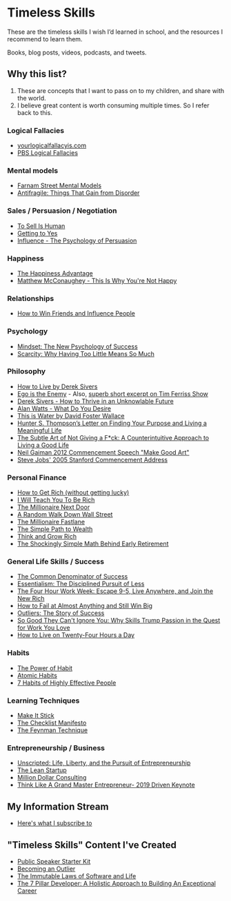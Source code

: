 # Timeless Skills

‪These are the timeless skills I wish I’d learned in school, and the resources I recommend to learn them.

Books, blog posts, videos, podcasts, and tweets.

## Why this list?
1. These are concepts that I want to pass on to my children, and share with the world.
1. I believe great content is worth consuming multiple times. So I refer back to this.
‪
### Logical Fallacies 
- [yourlogicalfallacyis.com](https://yourlogicalfallacyis.com‬)
- [PBS Logical Fallacies](https://www.youtube.com/playlist?list=PLtHP6qx8VF7dPql3ll1To4i6vEIPt0kV5)
‪
### Mental models 
- [Farnam Street Mental Models](https://fs.blog/mental-models/‬)
- [Antifragile: Things That Gain from Disorder](https://www.amazon.com/Antifragile-Things-That-Gain-Disorder/dp/B00A2ZIZYQ/ref=sr_1_1?dchild=1&keywords=antifragile+nassim+taleb&qid=1585511912&sr=8-1)
‪
### Sales / Persuasion / Negotiation
- [To Sell Is Human](https://www.amazon.com/Sell-Human-Surprising-Moving-Others/dp/1594631905/ref=nodl_‬)
- [Getting to Yes](https://www.amazon.com/Getting-Yes-Negotiating-Agreement-Without-ebook/dp/B0051SDM5Q/ref=sr_1_2?dchild=1&keywords=getting+to+yes&qid=1585489764&s=digital-text&sr=1-2)
- [Influence - The Psychology of Persuasion](https://www.amazon.com/Influence-New-Expanded-Psychology-Persuasion/dp/0062937650)
‪
### Happiness
- [The Happiness Advantage](https://www.amazon.com/Happiness-Advantage-Principles-Psychology-Performance/dp/B00435DZ7S)
- [Matthew McConaughey - This Is Why You're Not Happy](https://www.youtube.com/watch?v=p0p1fjLPjYQ&list=LLglh1DWaaMudW8_odew00qw&index=107&t=0s)

### Relationships
- [How to Win Friends and Influence People](https://www.amazon.com/How-Win-Friends-Influence-People/dp/0671027034)

### Psychology
- [Mindset: The New Psychology of Success](https://www.amazon.com/Mindset-New-Psychology-Success/dp/B07N48NM33/ref=sr_1_1?dchild=1&keywords=mindset&qid=1585488129&s=books&sr=1-1)
- [Scarcity: Why Having Too Little Means So Much](https://www.amazon.com/Scarcity-Having-Little-Means-Much/dp/B00ED5KZA8/ref=sr_1_1?crid=J178LDKK7ON2&dchild=1&keywords=scarcity+book&qid=1585511578&sprefix=scarcity%2Caps%2C161&sr=8-1)

### Philosophy
- [How to Live by Derek Sivers](https://sive.rs/h)
- [Ego is the Enemy](https://www.amazon.com/Ego-Enemy-Ryan-Holiday-ebook/dp/B015NTIXWE/ref=sr_1_1?crid=JWMQYTCLVXH3&dchild=1&keywords=ego+is+the+enemy&qid=1585489894&s=digital-text&sprefix=ego+is+the%2Cdigital-text%2C153&sr=1-1) - Also, [superb short excerpt on Tim Ferriss Show](https://tim.blog/2018/06/05/the-tim-ferriss-show-transcripts-ryan-holiday-whats-important-to-you/)
- [Derek Sivers - How to Thrive in an Unknowlable Future](https://sive.rs/d1t)
- [Alan Watts - What Do You Desire](https://www.youtube.com/watch?v=JCUFs2qJ1bs)
- [This is Water by David Foster Wallace](https://fs.blog/2012/04/david-foster-wallace-this-is-water/)
- [Hunter S. Thompson’s Letter on Finding Your Purpose and Living a Meaningful Life](https://fs.blog/2014/05/hunter-s-thompson-to-hume-logan/)
- [The Subtle Art of Not Giving a F*ck: A Counterintuitive Approach to Living a Good Life](https://www.amazon.com/Subtle-Art-Not-Giving-Counterintuitive/dp/B01I29Y344/ref=sr_1_1?crid=1TSLTS6QPN9FN&dchild=1&keywords=the+subtle+art+of+not+giving+a+fck&qid=1585504030&sprefix=the+sub%2Caps%2C180&sr=8-1)
- [Neil Gaiman 2012 Commencement Speech "Make Good Art"](https://www.youtube.com/watch?v=plWexCID-kA)
- [Steve Jobs' 2005 Stanford Commencement Address](https://www.youtube.com/watch?v=UF8uR6Z6KLc&list=LLglh1DWaaMudW8_odew00qw&index=441&t=0s)

### Personal Finance
- [How to Get Rich (without getting lucky)](https://twitter.com/naval/status/1002103360646823936)
- [I Will Teach You To Be Rich](https://www.amazon.com/Will-Teach-You-Be-Rich/dp/0761147489)
- [The Millionaire Next Door](https://www.amazon.com/Millionaire-Next-Door-Surprising-Americas/dp/B0000547HR/ref=sr_1_1?dchild=1&keywords=The+Millionaire+Next+Door&qid=1585488564&s=books&sr=1-1)
- [A Random Walk Down Wall Street](https://www.amazon.com/Random-Walk-Down-Wall-Street-ebook/dp/B07DP6YGVX/ref=sr_1_1?crid=SRO7UCYRCYTO&dchild=1&keywords=a+random+walk+down+wall+street&qid=1585490462&s=digital-text&sprefix=a+rand%2Cdigital-text%2C163&sr=1-1)
- [The Millionaire Fastlane](https://www.amazon.com/Millionaire-Fastlane-Crack-Wealth-Lifetime/dp/0984358102/ref=sr_1_1_sspa?dchild=1&keywords=The+Millionaire+Fastlane&qid=1585490585&s=digital-text&sr=1-1-spons&psc=1&spLa=ZW5jcnlwdGVkUXVhbGlmaWVyPUExSUpCMEIxQ1g1WlRHJmVuY3J5cHRlZElkPUEwNTI1MzEzMkZYQlFWRlhOMUY4SiZlbmNyeXB0ZWRBZElkPUEwMDcyNzI5QlNDSkdHRkxSRTEmd2lkZ2V0TmFtZT1zcF9hdGYmYWN0aW9uPWNsaWNrUmVkaXJlY3QmZG9Ob3RMb2dDbGljaz10cnVl)
- [The Simple Path to Wealth](https://www.amazon.com/Simple-Path-Wealth-Financial-Independence/dp/B0725RFDPY/ref=sr_1_1?dchild=1&keywords=The+Simple+Path+to+Wealth&qid=1585488592&s=audible&sr=1-1)
- [Think and Grow Rich](https://www.amazon.com/Think-and-Grow-Rich/dp/B000XJNDVQ/ref=sr_1_1?dchild=1&keywords=Think+and+Grow+Rich&qid=1585488607&s=audible&sr=1-1)
- [The Shockingly Simple Math Behind Early Retirement](https://www.mrmoneymustache.com/2012/01/13/the-shockingly-simple-math-behind-early-retirement/)

### General Life Skills / Success
- [The Common Denominator of Success](http://www.amnesta.net/mba/thecommondenominatorofsuccess-albertengray.pdf)
- [Essentialism: The Disciplined Pursuit of Less](https://www.amazon.com/Essentialism-Disciplined-Pursuit-Less/dp/B00IWYP5NI/ref=sr_1_1?dchild=1&keywords=Essentialism&qid=1585489040&s=audible&sr=1-1)
- [The Four Hour Work Week: Escape 9-5, Live Anywhere, and Join the New Rich](https://www.amazon.com/4-Hour-Workweek-Expanded-Updated-Cutting-Edge-ebook/dp/B002WE46UW/ref=sr_1_1?crid=37LDCOKI273E1&dchild=1&keywords=the+four+hour+work+week&qid=1585490409&sprefix=the+four+h%2Caps%2C161&sr=8-1)
- [How to Fail at Almost Anything and Still Win Big](https://www.amazon.com/How-Fail-Almost-Everything-Still/dp/B0813X2LFZ/ref=sr_1_1?dchild=1&keywords=How+to+Fail+at+Almost+Anything+and+Still+Win+Big&qid=1585488636&s=audible&sr=1-1)
- [Outliers: The Story of Success](https://www.amazon.com/Outliers-Story-Success-Malcolm-Gladwell/dp/0316017930)
- [So Good They Can't Ignore You: Why Skills Trump Passion in the Quest for Work You Love](https://www.amazon.com/Good-They-Cant-Ignore-You/dp/B009CMO8JQ/ref=sr_1_1?dchild=1&keywords=So+Good+They+Can%27t+Ignore+You&qid=1585488972&s=books&sr=1-1)
- [How to Live on Twenty-Four Hours a Day](http://www.gutenberg.org/files/2274/2274-h/2274-h.htm)

### Habits
- [The Power of Habit](https://www.amazon.com/Power-Habit-What-Life-Business/dp/081298160X)
- [Atomic Habits](https://www.amazon.com/Atomic-Habits-Proven-Build-Break/dp/0735211299)‬
- [7 Habits of Highly Effective People](https://www.amazon.com/Habits-Highly-Effective-People-Powerful-ebook/dp/B01069X4H0/ref=sr_1_3?dchild=1&keywords=7+Habits+of+Highly+Effective+People&qid=1585489653&sr=8-3)

### Learning Techniques
- [Make It Stick](https://www.amazon.com/Make-Stick-Science-Successful-Learning/dp/0674729013/ref=nodl_‬)
- [The Checklist Manifesto](https://www.amazon.com/Checklist-Manifesto-How-Things-Right/dp/B0031Q9ZWY/ref=sr_1_1?dchild=1&keywords=The+Checklist+manifesto&qid=1585489180&s=audible&sr=1-1)
- [The Feynman Technique](https://fs.blog/2012/04/feynman-technique/)

### Entrepreneurship / Business
- [Unscripted: Life, Liberty, and the Pursuit of Entrepreneurship](https://www.amazon.com/UNSCRIPTED-Life-Liberty-Pursuit-Entrepreneurship-ebook/dp/B06XBRLXJC/ref=sr_1_2?crid=13OQ5S9OLUOIU&dchild=1&keywords=unscripted&qid=1585490694&s=digital-text&sprefix=unscrip%2Cdigital-text%2C159&sr=1-2)
- [The Lean Startup](https://www.amazon.com/Lean-Startup-Entrepreneurs-Continuous-Innovation-ebook/dp/B004J4XGN6/ref=sr_1_3?crid=2HGS2MB4YCHQR&dchild=1&keywords=the+lean+startup&qid=1585490719&s=digital-text&sprefix=the+lean+st%2Cdigital-text%2C154&sr=1-3)
- [Million Dollar Consulting](https://www.amazon.com/Million-Dollar-Consulting-Professionals-Practice-ebook/dp/B01DNEC4B2/ref=sr_1_3?crid=2RWQYQO92H8RA&dchild=1&keywords=million+dollar+consulting&qid=1585490764&s=digital-text&sprefix=million+d%2Cdigital-text%2C161&sr=1-3)
- [Think Like A Grand Master Entrepreneur- 2019 Driven Keynote](https://www.youtube.com/watch?v=jKQ7uOd0U_M&list=LLglh1DWaaMudW8_odew00qw&index=36&t=0s)

## My Information Stream
- [Here's what I subscribe to](https://github.com/coryhouse/ama/issues/11)

## "Timeless Skills" Content I've Created
- [Public Speaker Starter Kit](https://github.com/coryhouse/speaker-starter-kit)
- [Becoming an Outlier](https://app.pluralsight.com/library/courses/career-reboot-for-developer-mind/table-of-contents)
- [The Immutable Laws of Software and Life](https://app.pluralsight.com/library/courses/codemash-session-30/table-of-contents)
- [The 7 Pillar Developer: A Holistic Approach to Building An Exceptional Career](https://www.youtube.com/watch?v=Y4wnbkatj20)
